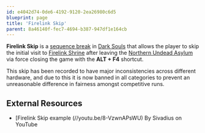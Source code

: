 ```yaml
---
id: e4042d74-0de6-4192-9120-2ea26980c6d5
blueprint: page
title: 'Firelink Skip'
parent: 8a46140f-fec7-4694-b387-947df1e164cb
---
```

**Firelink Skip** is a [sequence break](/sequence-break) in [Dark Souls](/darksouls) that allows the player to skip the initial visit to [Firelink Shrine](//darksouls.wikidot.com/firelink-shrine) after leaving the [Northern Undead Asylum](//darksouls.wikidot.com/undead-asylum) via force closing the game with the **ALT + F4** shortcut.

This skip has been recorded to have major inconsistencies across different hardware, and due to this it is now banned in all categories to prevent an unreasonable difference in fairness amongst competitive runs.

## External Resources

- [Firelink Skip example (//youtu.be/8-VzwnAPsWU) By Sivadius on YouTube
